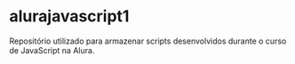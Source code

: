 # alurajavascript1

Repositório utilizado para armazenar scripts desenvolvidos durante o curso de JavaScript na Alura.
